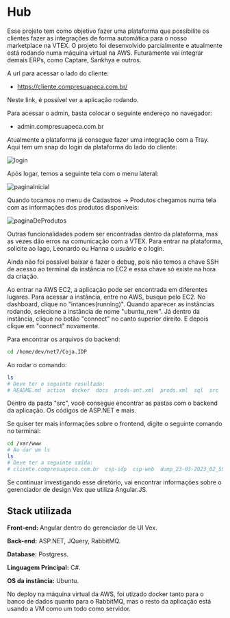 
# Hub

Esse projeto tem como objetivo fazer uma plataforma que possibilite os clientes fazer as integrações de forma automática para o nosso marketplace na VTEX. O projeto foi desenvolvido parcialmente e atualmente está rodando numa máquina virtual na AWS. Futuramente vai integrar demais ERPs, como Captare, Sankhya e outros.

A url para acessar o lado do cliente:

- https://cliente.compresuapeca.com.br/

Neste link, é possível ver a aplicação rodando.

Para acessar o admin, basta colocar o seguinte endereço no navegador:

- admin.compresuapeca.com.br

Atualmente a plataforma já consegue fazer uma integração com a Tray.
Aqui tem um snap do login da plataforma do lado do cliente: 

![login](https://github.com/compresuapeca/hub/blob/main/assets/Captura%20de%20tela%202023-03-29%20151551.png?raw=true)


Após logar, temos a seguinte tela com o menu lateral: 

![paginaInicial](https://github.com/compresuapeca/hub/blob/main/assets/Captura%20de%20tela%202023-03-29%20152318.png?raw=true)


Quando tocamos no menu de Cadastros -> Produtos chegamos numa tela com as informações dos produtos disponíveis: 


![paginaDeProdutos](https://github.com/compresuapeca/hub/blob/main/assets/Captura%20de%20tela%202023-03-29%20152828.png?raw=true)

Outras funcionalidades podem ser encontradas dentro da plataforma, mas as vezes dão erros na comunicação com a VTEX.
Para entrar na plataforma, solicite ao Iago, Leonardo ou Hanna o usuário e o login. 

Ainda não foi possível baixar e fazer o debug, pois não temos a chave SSH de acesso ao terminal da instância no EC2 e essa chave só existe na hora da criação.

Ao entrar na AWS EC2, a aplicação pode ser encontrada em diferentes lugares. Para acessar a instância, entre no AWS, busque pelo EC2. No dashboard, clique no "intances(running)". Quando aparecer as instâncias rodando, selecione a instância de nome "ubuntu_new". Já dentro da instância, clique no botão "connect" no canto superior direito. E depois clique em "connect" novamente. 


 Para encontrar os arquivos do backend: 

```bash
cd /home/dev/net7/Coja.IDP
```

Ao rodar o comando: 
```bash
ls
# Deve ter o seguinte resultado: 
# README.md  action  docker  docs  prods-ant.xml  prods.xml  sql  src
```

Dentro da pasta "src", você consegue encontrar as pastas com o backend da aplicação. Os códigos de ASP.NET e mais.

Se quiser ter mais informações sobre o frontend, digite o seguinte comando no terminal:

```bash
cd /var/www
# Ao dar um ls
ls
# Deve ter a seguinte saída: 
# cliente.compresuapeca.com.br  csp-idp  csp-web  dump_23-03-2023_02_59_32.sql
```

Se continuar investigando esse diretório, vai encontrar informações sobre o gerenciador de design Vex que utiliza Angular.JS. 


## Stack utilizada

**Front-end:** Angular dentro do gerenciador de UI Vex.

**Back-end:** ASP.NET, JQuery, RabbitMQ.

**Database:** Postgress.

**Linguagem Principal:** C#.

**OS da instância:** Ubuntu.

No deploy na máquina virtual da AWS, foi utizado docker tanto para o banco de dados quanto para o RabbitMQ, mas o resto da aplicação está usando a VM como um todo como servidor.
